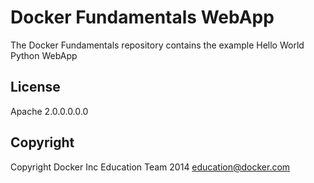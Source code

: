 Docker Fundamentals WebApp
==========================

The Docker Fundamentals repository contains the example Hello World Python WebApp

## License

Apache 2.0.0.0.0.0

## Copyright

Copyright Docker Inc Education Team 2014 <education@docker.com>
